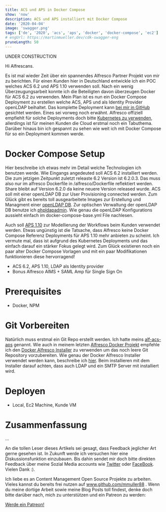 ```yaml
---
title: ACS und APS in Docker Compose
show: 'now'
description: ACS und APS installiert mit Docker Compose
date: '2020-04-04'
image: 'swagger.png'
tags: ['de', '2020', 'acs', 'aps', 'docker', 'docker-compose', 'ec2']
# engUrl: https://martinmueller.dev/cdk-swagger-eng
pruneLength: 50
---
```


UNDER CONSTRUCTION

Hi Alfrescans.

Es ist mal wieder Zeit über ein spannendes Alfresco Partner Projekt von mir zu berichten. Für einen Kunden hier in Deutschland entwickle ich ein POC welches ACS 6.2 und APS 1.10 verwenden soll. Nach ein wenig Überzeugungsarbeit konnte ich die Beteiligten davon überzeugen Docker für ACS 6.2 zu verwenden. Mein Plan ist es nun ein Docker Compose Deployment zu erstellen welche ACS, APS und als Identity Provider openLDAP beihaltet. Das komplette Deployment kann [bei mir in GitHub](https://github.com/mmuller88/alf-acs-aps) gesichtet werden. Eines sei vorweg noch erwähnt. Alfresco offiziell empfiehlt für solche Deployments doch bitte [Kubernetes zu verwenden](https://github.com/Alfresco/alfresco-dbp-deployment), allerdings ist für meinen Kunden die Cloud erstmal noch ein Tabuthema. Darüber hinaus bin ich gespannt zu sehen wie weit ich mit Docker Compose für so ein Deployment kommen werde.

# Docker Compose Setup
Hier beschreibe ich etwas mehr im Detail welche Technologien ich benutzen werde. Wie Eingangs angedeuted soll ACS 6.2 installiert werden. Die zum jetzigen Zeitpunkt zuletzt releaste 6.2 Version ist 6.2.0.3. Das muss also nur im alfresco Dockerfile in /alfresco/Dockerfile reflektiert werden. Share bleibt auf Version 6.2.0 da keine neuere Version released wurde. ACS soll mit einer openLDAP DB zur User Provisioning connected werden. Zum Glück gibt es bereits toll ausgearbeitete Images zur Erstellung und Managment einer [openLDAP DB](https://github.com/osixia/docker-openldap). Zur optischen Verwaltung der openLDAP DB benutze ich [phpldapadmin](http://phpldapadmin.sourceforge.net/wiki/index.php/Main_Page). Wie genau die openLDAP Konfigurations aussieht einfach im docker-compose-base.yml File nachlesen.

Auch soll [APS 1.10](https://docs.alfresco.com/process-services1.10/concepts/welcome.html) zur Modellierung der Workflows beim Kunden verwendet werden. Etwas ungünstig ist die Tatsache, dass Alfresco keine Docker Compose Referenz Deployments für APS 1.10 mehr anbieten zu scheint. Ich vermute mal, dass ist aufgrund des Kubernetes Deployments und das einfach darauf ein stärker Fokus gelegt wird. Zum Glück existieren noch ein paar alter Docker Compose Vorlagen und mit ein paar Modifikationen funktionieren diese hervorragend!
* ACS 6.2, APS 1.10, LDAP als Identity provider
* Bonus Alfresco AIMS + SAML Amp für Single Sign On

# Prerequisites
* Docker, NPM

# Git Vorbereiten
Natürlich muss erstmal ein Git Repo erstellt werden. Ich hatte meins [alf-acs-aps](https://github.com/mmuller88/alf-acs-aps) genannt. Wie auch in meinem letzten [Alfresco Docker Projekt](https://martinmueller.dev/start-script) empfehle ich den [Docker Alfresco Installer](https://github.com/Alfresco/alfresco-docker-installer) zu verwenden um das noch leere Git Repository vorzubereiten. Wie genau der Docker Alfresco Installer verwendet werden kann, beschreibe ich [hier](https://github.com/mmuller88/alfresco-docker-installer). Beim installieren mit dem Installer darauf achten, dass auch LDAP und ein SMTP Server mit installiert wird.

# Deployen
* Local, Ec2 Machine, Kunde VM

# Zusammenfassung
...

An die tollen Leser dieses Artikels sei gesagt, dass Feedback jeglicher Art gerne gesehen ist. In Zukunft werde ich versuchen hier eine Diskussionsfunktion einzubauen. Bis dahin sendet mir doch bitte direkten Feedback über meine Sozial Media accounts wie [Twitter](https://twitter.com/MartinMueller_) oder [FaceBook](https://www.facebook.com/martin.muller.10485). Vielen Dank :).

Ich liebe es an Content Management Open Source Projekte zu arbeiten. Vieles kannst du bereits frei nutzen auf www.github.com/mmuller88 . Wenn du meine dortige Arbeit sowie meine Blog Posts toll findest, denke doch bitte darüber nach, mich zu unterstützen und ein Patreon zu werden:

<a href="https://www.patreon.com/bePatron?u=29010217" data-patreon-widget-type="become-patron-button">Werde ein Patreon!</a><script async src="https://c6.patreon.com/becomePatronButton.bundle.js"></script>
